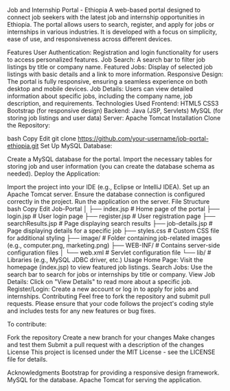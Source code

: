 Job and Internship Portal - Ethiopia
A web-based portal designed to connect job seekers with the latest job and internship opportunities in Ethiopia. The portal allows users to search, register, and apply for jobs or internships in various industries. It is developed with a focus on simplicity, ease of use, and responsiveness across different devices.

Features
User Authentication: Registration and login functionality for users to access personalized features.
Job Search: A search bar to filter job listings by title or company name.
Featured Jobs: Display of selected job listings with basic details and a link to more information.
Responsive Design: The portal is fully responsive, ensuring a seamless experience on both desktop and mobile devices.
Job Details: Users can view detailed information about specific jobs, including the company name, job description, and requirements.
Technologies Used
Frontend:
HTML5
CSS3
Bootstrap (for responsive design)
Backend:
Java (JSP, Servlets)
MySQL (for storing job listings and user data)
Server:
Apache Tomcat
Installation
Clone the Repository:

bash
Copy
Edit
git clone https://github.com/your-username/job-portal-ethiopia.git
Set Up MySQL Database:

Create a MySQL database for the portal.
Import the necessary tables for storing job and user information (you can create the database schema as needed).
Deploy the Application:

Import the project into your IDE (e.g., Eclipse or IntelliJ IDEA).
Set up an Apache Tomcat server.
Ensure the database connection is configured correctly in the project.
Run the application on the server.
File Structure
bash
Copy
Edit
Job-Portal
│
├── index.jsp          # Home page of the portal
├── login.jsp          # User login page
├── register.jsp       # User registration page
├── searchResults.jsp  # Page displaying search results
├── job-details.jsp    # Page displaying details for a specific job
├── styles.css         # Custom CSS file for additional styling
├── image/             # Folder containing job-related images (e.g., computer.png, marketing.png)
├── WEB-INF/           # Contains server-side configuration files
│   └── web.xml        # Servlet configuration file
└── lib/               # Libraries (e.g., MySQL JDBC driver, etc.)
Usage
Home Page: Visit the homepage (index.jsp) to view featured job listings.
Search Jobs: Use the search bar to search for jobs or internships by title or company.
View Job Details: Click on "View Details" to read more about a specific job.
Register/Login: Create a new account or log in to apply for jobs and internships.
Contributing
Feel free to fork the repository and submit pull requests. Please ensure that your code follows the project's coding style and includes tests for any new features or bug fixes.

To contribute:

Fork the repository
Create a new branch for your changes
Make changes and test them
Submit a pull request with a description of the changes
License
This project is licensed under the MIT License - see the LICENSE file for details.

Acknowledgments
Bootstrap for providing a responsive design framework.
MySQL for the database.
Apache Tomcat for serving the application.
